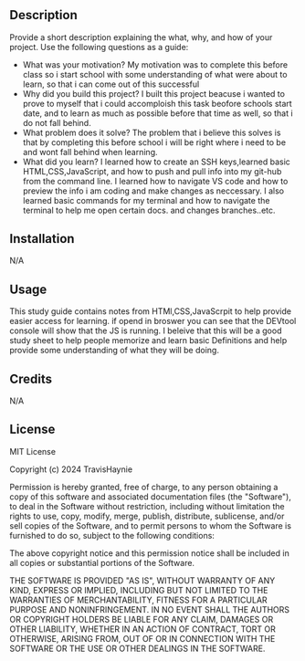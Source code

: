 # <Prework Study Guide Webpage>

## Description

Provide a short description explaining the what, why, and how of your project. Use the following questions as a guide:

- What was your motivation? My motivation was to complete this before class so i start school with some understanding of what were about to learn, so that i can come out of this successful
- Why did you build this project? I built this project beacuse i wanted to prove to myself that i could accomploish this task beofore schools start date, and to learn as much as possible before that time as well, so that i do not fall behind.
- What problem does it solve? The problem that i believe this solves is that by completing this before school i will be right where i need to be and wont fall behind when learning.
- What did you learn? I learned how to create an SSH keys,learned basic HTML,CSS,JavaScript, and how to push and pull info into my git-hub from the command line. I learned how to navigate VS code and how to preview the info i am coding and make changes as neccessary. I also learned basic commands for my terminal and how to navigate the terminal to help me open certain docs. and changes branches..etc.



## Installation
N/A
## Usage

This study guide contains notes from HTMl,CSS,JavaScrpit to help provide easier access for learning. if opend in broswer you can see that the DEVtool console will show that the JS is running. I beleive that this will be a good study sheet to help people memorize and learn basic Definitions and help provide some understanding of what they will be doing.


## Credits
N/A

## License
MIT License

Copyright (c) 2024 TravisHaynie

Permission is hereby granted, free of charge, to any person obtaining a copy
of this software and associated documentation files (the "Software"), to deal
in the Software without restriction, including without limitation the rights
to use, copy, modify, merge, publish, distribute, sublicense, and/or sell
copies of the Software, and to permit persons to whom the Software is
furnished to do so, subject to the following conditions:

The above copyright notice and this permission notice shall be included in all
copies or substantial portions of the Software.

THE SOFTWARE IS PROVIDED "AS IS", WITHOUT WARRANTY OF ANY KIND, EXPRESS OR
IMPLIED, INCLUDING BUT NOT LIMITED TO THE WARRANTIES OF MERCHANTABILITY,
FITNESS FOR A PARTICULAR PURPOSE AND NONINFRINGEMENT. IN NO EVENT SHALL THE
AUTHORS OR COPYRIGHT HOLDERS BE LIABLE FOR ANY CLAIM, DAMAGES OR OTHER
LIABILITY, WHETHER IN AN ACTION OF CONTRACT, TORT OR OTHERWISE, ARISING FROM,
OUT OF OR IN CONNECTION WITH THE SOFTWARE OR THE USE OR OTHER DEALINGS IN THE
SOFTWARE.
